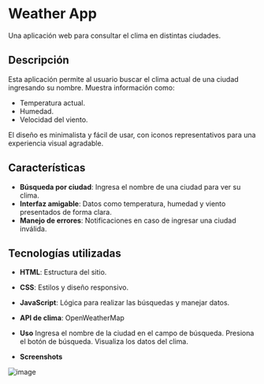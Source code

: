 # Weather App

Una aplicación web para consultar el clima en distintas ciudades.

## Descripción

Esta aplicación permite al usuario buscar el clima actual de una ciudad ingresando su nombre. Muestra información como:
- Temperatura actual.
- Humedad.
- Velocidad del viento.

El diseño es minimalista y fácil de usar, con iconos representativos para una experiencia visual agradable.

## Características

- **Búsqueda por ciudad**: Ingresa el nombre de una ciudad para ver su clima.
- **Interfaz amigable**: Datos como temperatura, humedad y viento presentados de forma clara.
- **Manejo de errores**: Notificaciones en caso de ingresar una ciudad inválida.

## Tecnologías utilizadas

- **HTML**: Estructura del sitio.
- **CSS**: Estilos y diseño responsivo.
- **JavaScript**: Lógica para realizar las búsquedas y manejar datos.
- **API de clima**: OpenWeatherMap 

- **Uso**
Ingresa el nombre de la ciudad en el campo de búsqueda.
Presiona el botón de búsqueda.
Visualiza los datos del clima.

- **Screenshots**

![image](https://github.com/user-attachments/assets/f7ab3eb5-3acf-4a2a-9436-3fb1889fef86)




